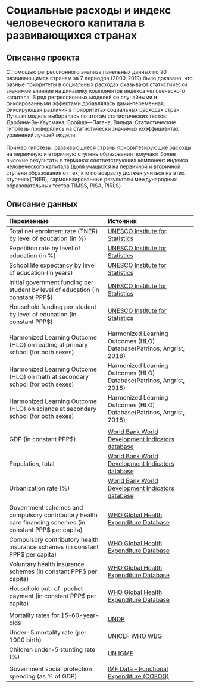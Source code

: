 # Социальные расходы и индекс человеческого капитала в развивающихся странах
## Описание проекта
С помощью регрессионного анализа панельных данных по 20 развивающимся странам за 7 периодов (2000-2019) было доказано, что разные приоритеты в социальных расходах оказывают статистически значимое влияние на динамику компонентов индекса человеческого капитала. В ряд регрессионных моделей со случайными и фиксированными эффектами добавлялась дами-переменная, фиксирующая различия в приоритетах социальных расходах стран. Лучшая модель выбиралась по итогам статистических  тестов: Дарбина-Ву-Хаусмана, Бройша—Пагана, Вальда. Статистические гипотезы проверялись на статистически значимых коэффициентах уравнений лучшей модели. 
<br><br> Пример гипотезы: развивающиеся страны приоритезирующие расходы на первичную и вторичную ступень образования получают более высокие результаты в терминах соответствующих компонент индекса человеческого капитала (доля учащихся на первичной и вторичной ступени образования от тех, кто по возрасту должен учиться на этих ступенях(TNER); гармонизированные результаты международных образовательных тестов TIMSS, PISA, PIRLS)
## Описание данных
| **Переменные**  | **Источник**           |
| :-------------- | :--------------------- |
| Total net enrolment rate (TNER) by level of education (in %) |[UNESCO Institute for Statistics](http://data.uis.unesco.org)|
Repetition rate by level of education (in %) |[UNESCO Institute for Statistics](http://data.uis.unesco.org)|
School life expectancy by level of education (in years) |[UNESCO Institute for Statistics](http://data.uis.unesco.org)|
Initial government funding per student by level of education (in constant PPP$) |[UNESCO Institute for Statistics](http://data.uis.unesco.org)|
Household funding per student by level of education (in constant PPP$)| [UNESCO Institute for Statistics](http://data.uis.unesco.org)|
|||
|Harmonized Learning Outcome (HLO) on reading at primary school (for both sexes)|Harmonized Learning Outcomes (HLO) Database(Patrinos, Angrist, 2018)|
Harmonized Learning Outcome (HLO) on math at secondary school (for both sexes)|Harmonized Learning Outcomes (HLO) Database(Patrinos, Angrist, 2018)|
Harmonized Learning Outcome (HLO) on science at secondary school (for both sexes)|Harmonized Learning Outcomes (HLO) Database(Patrinos, Angrist, 2018)|
|||
|GDP (in constant PPP$) |[World Bank World Development Indicators database](https://data.worldbank.org/indicator)|
Population, total |[World Bank World Development Indicators database](https://data.worldbank.org/indicator)|
Urbanization rate (%) |[World Bank World Development Indicators database](https://data.worldbank.org/indicator)|
|||
|Government schemes and compulsory contributory health care financing schemes (in constant PPP$ per capita) |[WHO Global Health Expenditure Database](https://apps.who.int/nha/database)|
Compulsory contributory health insurance schemes (in constant PPP$ per capita) |[WHO Global Health Expenditure Database](https://apps.who.int/nha/database)|
Voluntary health insurance schemes (in constant PPP$ per capita) |[WHO Global Health Expenditure Database](https://apps.who.int/nha/database)|
Household out-of-pocket payment (in constant PPP$ per capita)|[WHO Global Health Expenditure Database](https://apps.who.int/nha/database)|
|||
|Mortality rates for 15–60-year-olds|[UNDP](https://data.unicef.org/resources/resource-topic/malnutrition/)|
Under-5 mortality rate (per 1000 birth)|[UNICEF WHO WBG](https://population.un.org/wpp/)| 
Children under-5 stunting rate (%)|[UN IGME](https://childmortality.org)|
|||
|Government social protection spending (as % of GDP)|[IMF Data – Functional Expenditure (COFOG)](https://data.imf.org/regular.aspx?key=61037799)|
 
